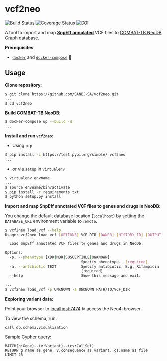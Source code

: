# vcf2neo

[![Build Status](https://travis-ci.org/COMBAT-TB/vcf2neo.svg?branch=master)](https://travis-ci.org/COMBAT-TB/vcf2neo)
[![Coverage Status](https://coveralls.io/repos/github/COMBAT-TB/vcf2neo/badge.svg?branch=master)](https://coveralls.io/github/COMBAT-TB/vcf2neo?branch=master)
[![DOI](https://zenodo.org/badge/DOI/10.5281/zenodo.1219127.svg)](https://doi.org/10.5281/zenodo.1219127)

A tool to import and map **[SnpEff annotated](http://snpeff.sourceforge.net/SnpEff.html)** VCF files to [COMBAT-TB NeoDB](https://github.com/COMBAT-TB/combat-tb-neodb) Graph database.

**Prerequisites**:

- [`docker`](https://docs.docker.com/v17.12/install/) and [`docker-compose`](https://docs.docker.com/compose/install/) :whale:

## Usage

**Clone repository**:

```sh
$ git clone https://github.com/SANBI-SA/vcf2neo.git
...
$ cd vcf2neo
```

**Build [COMBAT-TB NeoDB](https://github.com/COMBAT-TB/combat-tb-neodb)**:

```sh
$ docker-compose up --build -d
...
```

**Install and run `vcf2neo`**:

- Using `pip`

```sh
$ pip install -i https://test.pypi.org/simple/ vcf2neo
...
```

- or via `setup` in `virtualenv`

```sh
$ virtualenv envname
...
$ source envname/bin/activate
$ pip install -r requirements.txt
$ python setup.py install
```

**Import and map SnpEff annotated VCF files to genes and drugs in NeoDB**:

You change the default database location (`localhost`) by setting the
`DATABASE_URL` environment variable to `remote`.

```sh
$ vcf2neo load_vcf --help
Usage: vcf2neo load_vcf [OPTIONS] VCF_DIR [OWNER] [HISTORY_ID] [OUTPUT_DIR]

  Load SnpEff annotated VCF files to genes and drugs in NeoDb.

Options:
  -p, --phenotype [XDR|MDR|SUSCEPTIBLE|UNKNOWN]
                                  Specify phenotype.  [required]
  -a, --antibiotic TEXT           Specify antibiotic. E.g. Rifampicin
                                  [required]
  --help                          Show this message and exit.

...
$ vcf2neo load_vcf -p UNKNOWN -a UNKNOWN PATH/TO/VCF_DIR
```

**Exploring variant data**:

Point your browser to [localhost:7474](http://0.0.0.0:7474) to access the Neo4j browser.

To view the schema, run:

```cql
call db.schema.visualization
```

Sample [Cypher](https://neo4j.com/developer/cypher-query-language/) query:

```cql
MATCH(g:Gene)--(v:Variant)--(cs:CallSet)
RETURN g.name as gene, v.consequence as variant, cs.name as file
LIMIT 25
```
